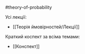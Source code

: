 #theory-of-probability

Усі лекції:
- [[Теорія ймовірностей/Лекції]]

Краткий коспект за всіма темами:
- [[Конспект]]